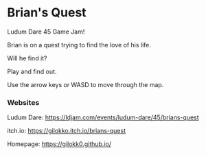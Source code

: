# Brian's Quest
Ludum Dare 45 Game Jam!

Brian is on a quest trying to find the love of his life.

Will he find it?

Play and find out.

Use the arrow keys or WASD to move through the map.

### Websites
Ludum Dare: https://ldjam.com/events/ludum-dare/45/brians-quest

itch.io: https://gilokko.itch.io/brians-quest

Homepage: https://gilokk0.github.io/
